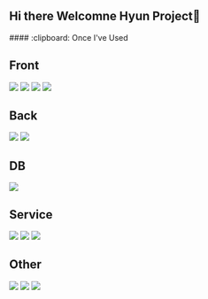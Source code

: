 ## Hi there Welcomne Hyun Project👋

<!--
**dlguswo1/dlguswo1** is a ✨ _special_ ✨ repository because its `README.md` (this file) appears on your GitHub profile.

Here are some ideas to get you started:

- 🔭 I’m currently working on ...
- 🌱 I’m currently learning ...
- 👯 I’m looking to collaborate on ...
- 🤔 I’m looking for help with ...
- 💬 Ask me about ...
- 📫 How to reach me: ...
- 😄 Pronouns: ...
- ⚡ Fun fact: ...
-->


<div>
####  :clipboard: Once I've Used 
  

## Front
<img src="https://img.shields.io/badge/React-61DAFB?style=for-the-badge&logo=React&logoColor=white">
<img src="https://img.shields.io/badge/HTML5-E34F26?style=for-the-badge&logo=HTML5&logoColor=white" />
<img src="https://img.shields.io/badge/CSS3-1572B6?style=for-the-badge&logo=CSS3&logoColor=white" />
<img src="https://img.shields.io/badge/JavaScript-F7DF1E?style=for-the-badge&logo=JavaScript&logoColor=white" />

<br>

## Back
<img src="https://img.shields.io/badge/JAVA-007396?style=for-the-badge&logo=Java&logoColor=white/">
<img src="https://img.shields.io/badge/Spring-6DB33F?style=for-the-badge&logo=Spring&logoColor=white"/>


 ## DB
 <img src="https://img.shields.io/badge/MariaDB-003545?style=for-the-badge&logo=mariaDB&logoColor=white"/>

 ## Service
 <img src="https://img.shields.io/badge/Eclipse-2C2255?style=for-the-badge&logo=Eclipse%20IDE&logoColor=white"/>
 <img src="https://img.shields.io/badge/VSCode-007ACC?style=for-the-badge&logo=VisualStudioCode&logoColor=white"/>
 <img src="https://img.shields.io/badge/IntelliJ%20IDEAE-000000?style=for-the-badge&logo=EclipseIDE&logoColor=white" />

 ## Other
 <img src="https://img.shields.io/badge/aws-232F3E?style=for-the-badge&logo=Amazon aws&logoColor=white"/>
 <img src="https://img.shields.io/badge/github-181717?style=for-the-badge&logo=github&logoColor=white"/>
 <a href="https://www.naver.com">
 <img src="https://img.shields.io/badge/Tistory-000000?style=for-the-badge&logo=Tistory&logoColor=white"/>
 </a>

   <br/>
   <br/>
</div>
